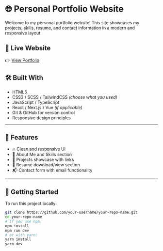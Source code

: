 # 🌐 Personal Portfolio Website

Welcome to my personal portfolio website! This site showcases my projects, skills, resume, and contact information in a modern and responsive layout.

## 🔗 Live Website

👉 [View Portfolio](https://saurabh-agastya-portfolio.netlify.app/)


## 🛠️ Built With

- HTML5
- CSS3 / SCSS / TailwindCSS *(choose what you used)*
- JavaScript / TypeScript
- React / Next.js / Vue *(if applicable)*
- Git & GitHub for version control
- Responsive design principles

---

## 📸 Features

- 🔥 Clean and responsive UI
- 🧠 About Me and Skills section
- 🧰 Projects showcase with links
- 📄 Resume download/view section
- 📬 Contact form with email functionality

---

## 🚀 Getting Started

To run this project locally:

```bash
git clone https://github.com/your-username/your-repo-name.git
cd your-repo-name
# if you use npm:
npm install
npm run dev
# or with yarn:
yarn install
yarn dev
